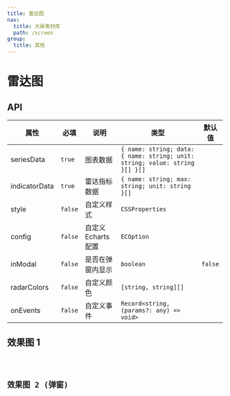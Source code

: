 ```yaml
---
title: 雷达图
nav:
  title: 大屏素材库
  path: /screen
group:
  title: 其他
---
```


# 雷达图

## API

| 属性          | 必填    | 说明                | 类型                                                                        | 默认值  |
| ------------- | ------- | ------------------- | --------------------------------------------------------------------------- | ------- |
| seriesData    | `true`  | 图表数据            | `{ name: string; data: { name: string; unit: string; value: string }[] }[]` |         |
| indicatorData | `true`  | 雷达指标数据        | `{ name: string; max: string; unit: string }[]`                             |         |
| style         | `false` | 自定义样式          | `CSSProperties`                                                             |         |
| config        | `false` | 自定义 Echarts 配置 | `ECOption`                                                                  |         |
| inModal       | `false` | 是否在弹窗内显示    | `boolean`                                                                   | `false` |
| radarColors   | `false` | 自定义颜色          | `[string, string][]`                                                        |         |
| onEvents      | `false` | 自定义事件          | `Record<string, (params?: any) => void>`                                    |         |

## 效果图 1

<code src="../../../example/RadarDemo/demo1.tsx" background="#040727">

## 效果图 2 (弹窗)

<code src="../../../example/RadarDemo/demo2.tsx" background="#040727">
